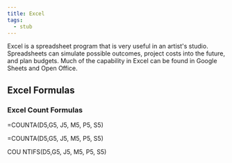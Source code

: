 ```yaml
---
title: Excel
tags:
  - stub
---
```


Excel is a spreadsheet program that is very useful in an artist's studio. Spreadsheets can simulate possible outcomes, project costs into the future, and plan budgets. Much of the capability in Excel can be found in Google Sheets and Open Office.

## Excel Formulas

### Excel Count Formulas

=COUNTA(D5,G5, J5, M5, P5, S5)

=COUNTA(D5,G5, J5, M5, P5, S5)

COU NTIFS(D5,G5, J5, M5, P5, S5)
